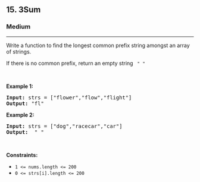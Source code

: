 <h2>15. 3Sum</h2><h3>Medium</h3><hr><div><p>Write a function to find the longest common prefix string amongst an array of strings.

If there is no common prefix, return an empty string <code> " " </code></p>

<p>&nbsp;</p>
<p><strong>Example 1:</strong></p>
<pre><strong>Input:</strong> strs = ["flower","flow","flight"]
<strong>Output:</strong> "fl"
</pre><p><strong>Example 2:</strong></p>
<pre><strong>Input:</strong> strs = ["dog","racecar","car"]
<strong>Output:</strong>  " "
</pre>
<p>&nbsp;</p>
<p><strong>Constraints:</strong></p>

<ul>
	<li><code>1 &lt;= nums.length &lt;= 200</code></li>
	<li><code>0 &lt;= strs[i].length &lt;= 200</code></li>
</ul>
</div>
